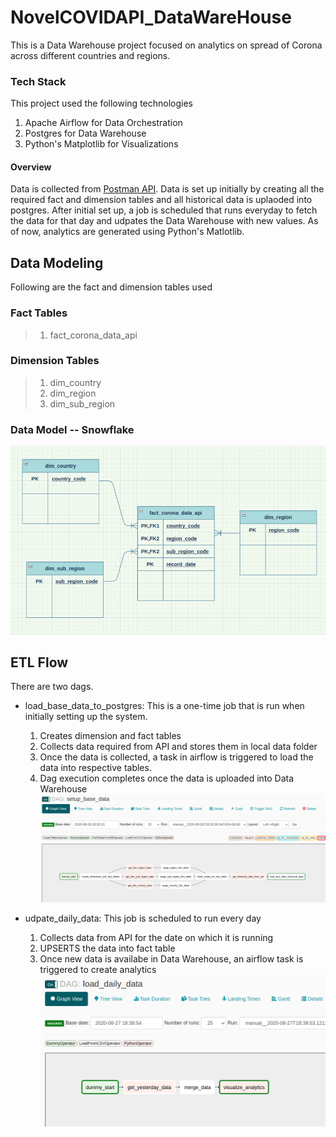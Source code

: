 # NovelCOVIDAPI_DataWareHouse
This is a Data Warehouse project focused on analytics on spread of Corona across different countries and regions.

### Tech Stack
This project used the following technologies
  1. Apache Airflow for Data Orchestration
  2. Postgres for Data Warehouse
  3. Python's Matplotlib for Visualizations
  
#### Overview
Data is collected from [Postman API](https://documenter.getpostman.com/view/11144369/Szf6Z9B3?version=latest). Data is set up initially by creating all the
required fact and dimension tables and all historical data is uplaoded into postgres. 
After initial set up, a job is scheduled that runs everyday to fetch the data for that day and udpates the Data Warehouse with new values.
As of now, analytics are generated using Python's Matlotlib.


## Data Modeling
Following are the fact and dimension tables used
### Fact Tables
  >1. fact_corona_data_api
### Dimension Tables  
  >1. dim_country
  >2. dim_region
  >3. dim_sub_region
### Data Model -- Snowflake
![Snowflake Data Model](/imgs/Entity_Relationship_Diagram.png)
## ETL Flow
There are two dags.
* load_base_data_to_postgres: This is a one-time job that is run when initially setting up the system.
  1. Creates dimension and fact tables
  2. Collects data required from API and stores them in local data folder
  3. Once the data is collected, a task in airflow is triggered to load the data into respective tables.
  4. Dag execution completes once the data is uploaded into Data Warehouse
![DAG1](/imgs/dag1.png)
  
* udpate_daily_data: This job is scheduled to run every day
  1. Collects data from API for the date on which it is running
  2. UPSERTS the data into fact table
  3. Once new data is availabe in Data Warehouse, an airflow task is triggered to create analytics
![DAG2](/imgs/dag2.png)  
